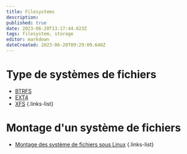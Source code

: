 ```yaml
---
title: Filesystems
description: 
published: true
date: 2023-06-20T13:17:44.623Z
tags: filesystem, storage
editor: markdown
dateCreated: 2023-06-20T09:29:09.640Z
---
```


# Type de systèmes de fichiers
- [BTRFS](/filesystems/btrfs)
- [EXT4](/filesystems/ext4)
- [XFS](/filesystems/xfs)
{.links-list}

# Montage d'un système de fichiers
- [Montage des système de fichiers sous Linux](/filesystems/linux-mounts)
{.links-list}